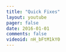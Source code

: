```yaml
---
title: "Quick Fixes"
layout: youtube 
pager: false
date: 2016-01-01
comments: false
videoid: nH_bFtM1kY0
---
```

